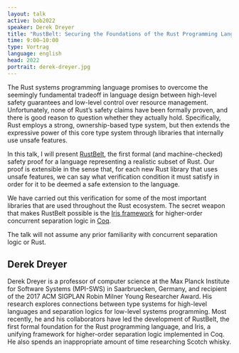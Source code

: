 ```yaml
---
layout: talk
active: bob2022
speaker: Derek Dreyer
title: "RustBelt: Securing the Foundations of the Rust Programming Language"
time: 9:00–10:00
type: Vortrag
language: english
head: 2022
portrait: derek-dreyer.jpg
---
```


The Rust systems programming language promises to overcome the
seemingly fundamental tradeoff in language design between high-level
safety guarantees and low-level control over resource
management. Unfortunately, none of Rust’s safety claims have been
formally proven, and there is good reason to question whether they
actually hold. Specifically, Rust employs a strong, ownership-based
type system, but then extends the expressive power of this core type
system through libraries that internally use unsafe features.

In this talk, I will present
[RustBelt](http://plv.mpi-sws.org/rustbelt), the first formal (and
machine-checked) safety proof for a language representing a realistic
subset of Rust. Our proof is extensible in the sense that, for each
new Rust library that uses unsafe features, we can say what
verification condition it must satisfy in order for it to be deemed a
safe extension to the language. 

We have carried out this verification for some of the most important
libraries that are used throughout the Rust ecosystem.  The secret
weapon that makes RustBelt possible is the [Iris
framework](http://iris-project.org) for higher-order concurrent
separation logic in [Coq](https://coq.inria.fr/).

The talk will not assume any prior familiarity with concurrent
separation logic or Rust.

## Derek Dreyer

Derek Dreyer is a professor of computer science at the Max Planck
Institute for Software Systems (MPI-SWS) in Saarbruecken, Germany, and
recipient of the 2017 ACM SIGPLAN Robin Milner Young Researcher Award.
His research explores connections between type systems for high-level
languages and separation logics for low-level systems programming.
Most recently, he and his collaborators have led the development of
RustBelt, the first formal foundation for the Rust programming
language, and Iris, a unifying framework for higher-order separation
logic implemented in Coq.  He also spends an inappropriate amount of
time researching Scotch whisky.

